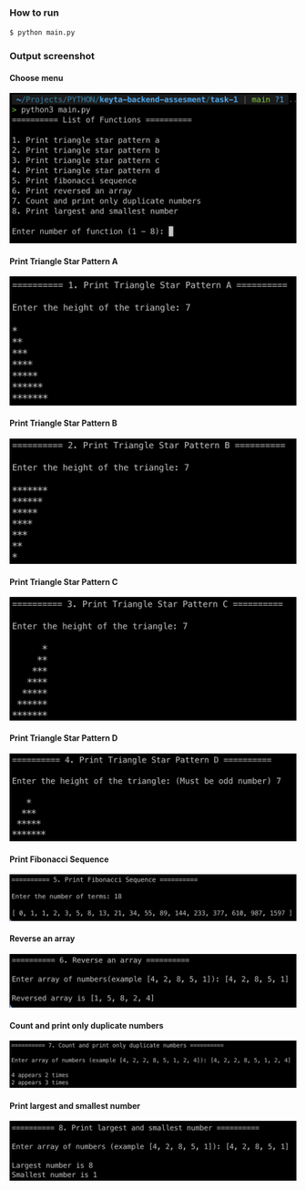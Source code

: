 ### How to run

```bash
$ python main.py
```

### Output screenshot

#### Choose menu
![Alt text](menus.png)

#### Print Triangle Star Pattern A
![Alt text](triangle_star_pattern_a.png)

#### Print Triangle Star Pattern B
![Alt text](triangle_star_pattern_b.png)

#### Print Triangle Star Pattern C
![Alt text](triangle_star_pattern_c.png)

#### Print Triangle Star Pattern D
![Alt text](triangle_star_pattern_d.png)

#### Print Fibonacci Sequence
![Alt text](fibonacci_sequence.png)

#### Reverse an array
![Alt text](reverse_array.png)

#### Count and print only duplicate numbers
![Alt text](count_duplicate_numbers.png)

#### Print largest and smallest number
![Alt text](largest_smallest_number.png)
